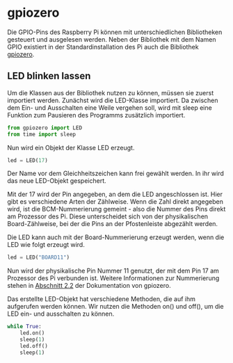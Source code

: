 # gpiozero

Die GPIO-Pins des Raspberry Pi können mit unterschiedlichen Bibliotheken gesteuert
und ausgelesen werden. Neben der Bibliothek mit dem Namen GPIO existiert in der
Standardinstallation des Pi auch die Bibliothek 
[gpiozero](https://gpiozero.readthedocs.io/).

## LED blinken lassen

Um die Klassen aus der Bibliothek nutzen zu können, müssen sie zuerst importiert
werden. Zunächst wird die LED-Klasse importiert. Da zwischen dem Ein-
und Ausschalten eine Weile vergehen soll, wird mit sleep eine Funktion zum Pausieren
des Programms zusätzlich importiert.


```python
from gpiozero import LED
from time import sleep
```

Nun wird ein Objekt der Klasse LED erzeugt. 

```python
led = LED(17)
```

Der Name vor dem Gleichheitszeichen kann
frei gewählt werden. In ihr wird das neue LED-Objekt gespeichert. 

Mit der 17 wird der Pin angegeben, an dem die LED angeschlossen ist. Hier gibt es
verschiedene Arten der Zählweise. Wenn die Zahl direkt angegeben wird, ist die 
BCM-Nummerierung gemeint - also die Nummer des Pins direkt am Prozessor des Pi.
Diese unterscheidet sich von der physikalischen Board-Zählweise, bei der die Pins
an der Pfostenleiste abgezählt werden.

Die LED kann auch mit der Board-Nummerierung erzeugt werden, wenn die
LED wie folgt erzeugt wird.

```python
led = LED("BOARD11")
```

Nun wird der physikalische Pin Nummer 11 genutzt, der mit dem Pin 17
am Prozessor des Pi verbunden ist. Weitere Informationen zur Nummerierung
stehen in 
[Abschnitt 2.2](https://gpiozero.readthedocs.io/en/stable/recipes.html#pin-numbering)
der Dokumentation von gpiozero.

Das erstellte LED-Objekt hat verschiedene Methoden, die auf ihm
aufgerufen werden können. Wir nutzen die Methoden on() und off(), um
die LED ein- und ausschalten zu können.


```python
while True:
    led.on()
    sleep(1)
    led.off()
    sleep(1)
```
